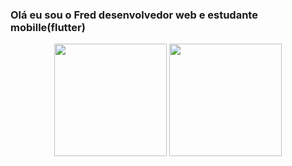 ### Olá eu sou o Fred desenvolvedor web e  estudante mobille(flutter)


<div align="center">
 <img height="180em" src="https://github-readme-stats.vercel.app/api?username=Frednm1&show_icons=true&theme=dracula&include_all_commits=true&count_private=true"/>
 <img height="180em" src="https://github-readme-stats.vercel.app/api/top-langs/?username=Frednm1&layout=compact&langs_count=7&theme=dracula"/>
<div/>


